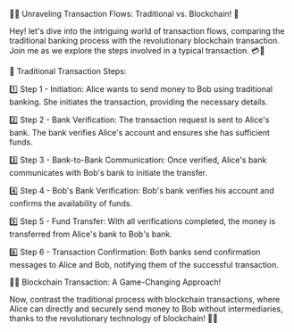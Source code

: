 💸💼 Unraveling Transaction Flows: Traditional vs. Blockchain! 🚀

Hey! let's dive into the intriguing world of transaction flows, comparing the traditional banking process with the revolutionary blockchain transaction. Join me as we explore the steps involved in a typical transaction. 💳💱

💼 Traditional Transaction Steps:

1️⃣ Step 1 - Initiation: Alice wants to send money to Bob using traditional banking. She initiates the transaction, providing the necessary details.

2️⃣ Step 2 - Bank Verification: The transaction request is sent to Alice's bank. The bank verifies Alice's account and ensures she has sufficient funds.

3️⃣ Step 3 - Bank-to-Bank Communication: Once verified, Alice's bank communicates with Bob's bank to initiate the transfer.

4️⃣ Step 4 - Bob's Bank Verification: Bob's bank verifies his account and confirms the availability of funds.

5️⃣ Step 5 - Fund Transfer: With all verifications completed, the money is transferred from Alice's bank to Bob's bank.

6️⃣ Step 6 - Transaction Confirmation: Both banks send confirmation messages to Alice and Bob, notifying them of the successful transaction.

💱🔗 Blockchain Transaction: A Game-Changing Approach!

Now, contrast the traditional process with blockchain transactions, where Alice can directly and securely send money to Bob without intermediaries, thanks to the revolutionary technology of blockchain! 🌟🚀

